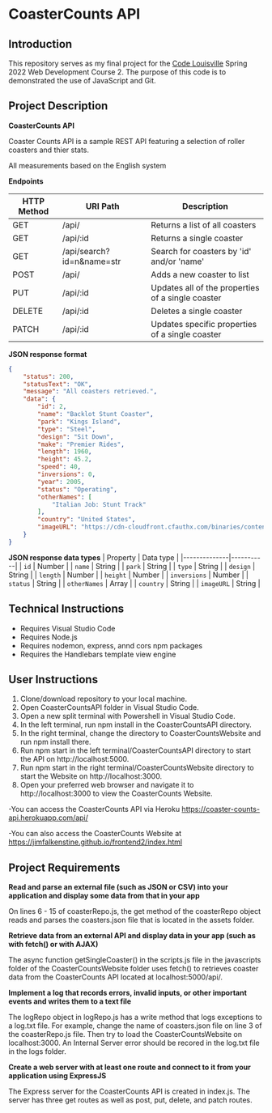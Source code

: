 # CoasterCounts API

## Introduction
This repository serves as my final project for the [Code Louisville](https://www.codelouisville.org) Spring 2022 Web Development Course 2.  The purpose of this code is to demonstrated the use of JavaScript and Git.

## Project Description

**CoasterCounts API**

Coaster Counts API is a sample REST API featuring a selection of roller coasters and thier stats.

All measurements based on the English system

**Endpoints**

| HTTP Method | URI Path                  | Description                                       |
|-------------|---------------------------|---------------------------------------------------|
| GET         | /api/                     | Returns a list of all coasters                    |
| GET         | /api/:id                  | Returns a single coaster                          |
| GET         | /api/search?id=n&name=str | Search for coasters by 'id' and/or 'name'         | 
| POST        | /api/                     | Adds a new coaster to list                        |                              |
| PUT         | /api/:id                  | Updates all of the properties of a single coaster |
| DELETE      | /api/:id                  | Deletes a single coaster                          |
| PATCH       | /api/:id                  | Updates specific properties of a single coaster   |

**JSON response format**

```json
{
    "status": 200,
    "statusText": "OK",
    "message": "All coasters retrieved.",
    "data": {
        "id": 2,
        "name": "Backlot Stunt Coaster",
        "park": "Kings Island",
        "type": "Steel",
        "design": "Sit Down",
        "make": "Premier Rides",
        "length": 1960,
        "height": 45.2,
        "speed": 40,
        "inversions": 0,
        "year": 2005,
        "status": "Operating",
        "otherNames": [
            "Italian Job: Stunt Track"
        ],
        "country": "United States",
        "imageURL": "https://cdn-cloudfront.cfauthx.com/binaries/content/gallery/kings-island/poi/rides/banners/ki-backlotstuntcoaster-bannerv2.jpg"
    }
}
```

**JSON response data types**
| Property     | Data type |
|--------------|-----------|
| `id`         | Number    |
| `name`       | String    |
| `park`       | String    |
| `type`       | String    |
| `design`     | String    |
| `length`     | Number    |
| `height`     | Number    |
| `inversions` | Number    |
| `status`     | String    |
| `otherNames` | Array     |
| `country`    | String    |
| `imageURL`   | String    |

## Technical Instructions

 - Requires Visual Studio Code
 - Requires Node.js
 - Requires nodemon, express, annd cors npm packages
 - Requires the Handlebars template view engine

## User Instructions

1. Clone/download repository to your local machine.
2. Open CoasterCountsAPI folder in Visual Studio Code.
3. Open a new split terminal with Powershell in Visual Studio Code.
4. In the left terminal, run npm install in the CoasterCountsAPI directory.
5. In the right terminal, change the directory to CoasterCountsWebsite and run npm install there.
6. Run npm start in the left terminal/CoasterCountsAPI directory to start the API on http://localhost:5000.
7. Run npm start in the right terminal/CoasterCountsWebsite directory to start the Website on http://localhost:3000.
8. Open your preferred web browser and navigate it to http://localhost:3000 to view the CoasterCounts Website.

-You can access the CoasterCounts API via Heroku https://coaster-counts-api.herokuapp.com/api/

-You can also access the CoasterCounts Website at https://jimfalkenstine.github.io/frontend2/index.html

## Project Requirements

**Read and parse an external file (such as JSON or CSV) into your application and display some data from that in your app**

On lines 6 - 15 of coasterRepo.js, the get method of the coasterRepo object reads and parses the coasters.json file that is located in the assets folder.   

**Retrieve data from an external API and display data in your app (such as with fetch() or with AJAX)**

The async function getSingleCoaster() in the scripts.js file in the javascripts folder of the CoasterCountsWebsite folder uses fetch() to retrieves coaster data from the CoasterCounts API located at localhost:5000/api/.

**Implement a log that records errors, invalid inputs, or other important events and writes them to a text file**

The logRepo object in logRepo.js has a write method that logs exceptions to a log.txt file.  For example, change the name of coasters.json file on line 3 of the coasterRepo.js file. Then try to load the CoasterCountsWebsite on localhost:3000.  An Internal Server error should be recored in the log.txt file in the logs folder.

**Create a web server with at least one route and connect to it from your application using ExpressJS**

The Express server for the CoasterCounts API is created in index.js.  The server has three get routes as well as post, put, delete, and patch routes.
